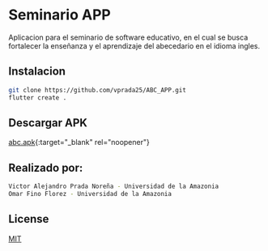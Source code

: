 # Seminario APP

Aplicacion para el seminario de software educativo, en el cual se busca fortalecer la enseñanza y el aprendizaje del abecedario en el idioma ingles.

## Instalacion

```bash
git clone https://github.com/vprada25/ABC_APP.git
flutter create .
```

## Descargar APK

[abc.apk](/apk/abc.apk?raw=true){:target="_blank" rel="noopener"}

## Realizado por:

```bash
Victor Alejandro Prada Noreña - Universidad de la Amazonia
Omar Fino Florez - Universidad de la Amazonia
```

## License

[MIT](https://choosealicense.com/licenses/mit/)
